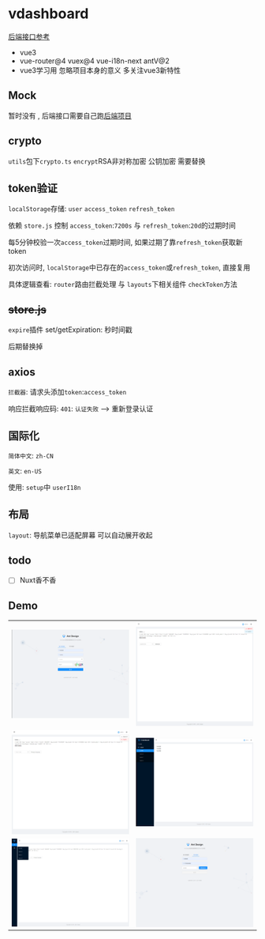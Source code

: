 # vdashboard

[后端接口参考](https://github.com/vbeats/vcloud)

- vue3
- vue-router@4 vuex@4 vue-i18n-next antV@2
- vue3学习用 忽略项目本身的意义 多关注vue3新特性

## Mock

暂时没有 , 后端接口需要自己跑[后端项目](https://github.com/vbeats/vcloud)

## crypto

`utils`包下`crypto.ts` `encrypt`RSA非对称加密 公钥加密 需要替换

## token验证

`localStorage`存储: `user` `access_token` `refresh_token`

依赖 `store.js` 控制 `access_token`:`7200s` 与 `refresh_token`:`20d`的过期时间

每5分钟校验一次`access_token`过期时间, 如果过期了靠`refresh_token`获取新token

初次访问时, `localStorage`中已存在的`access_token`或`refresh_token`, 直接复用

具体逻辑查看: `router`路由拦截处理 与 `layouts`下相关组件 `checkToken`方法

## ~~store.js~~

`expire`插件 set/getExpiration: 秒时间戳

后期替换掉

## axios

`拦截器`: 请求头添加`token`:`access_token`

响应拦截响应码: `401`: `认证失败` --> 重新登录认证

## 国际化

`简体中文`: `zh-CN`

`英文`: `en-US`

使用: `setup`中 `userI18n`

## 布局

`layout`: 导航菜单已适配屏幕 可以自动展开收起

## todo

- [ ] Nuxt香不香

## Demo

<table>
    <tr>
        <td><img src="https://github.com/boot-vue/pics/blob/main/vdashboard/1.png?raw=true"></td>
        <td><img src="https://github.com/boot-vue/pics/blob/main/vdashboard/2.png?raw=true"></td>
    </tr>
    <tr>
        <td><img src="https://github.com/boot-vue/pics/blob/main/vdashboard/4.png?raw=true"></td>
        <td><img src="https://github.com/boot-vue/pics/blob/main/vdashboard/5.png?raw=true"></td>
    </tr>
    <tr>
        <td><img src="https://github.com/boot-vue/pics/blob/main/vdashboard/6.png?raw=true"></td>
        <td><img src="https://github.com/boot-vue/pics/blob/main/vdashboard/7.png?raw=true"></td>
    </tr>
</table>